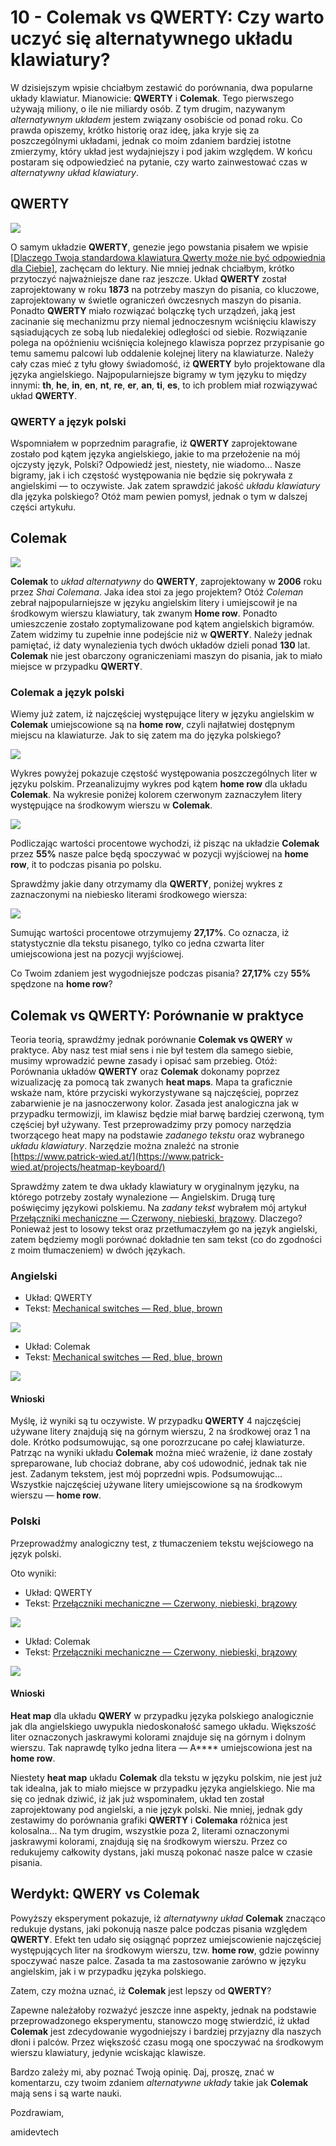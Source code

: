 # 10 - Colemak vs QWERTY: Czy warto uczyć się alternatywnego układu klawiatury?
W dzisiejszym wpisie chciałbym zestawić do porównania, dwa popularne układy klawiatur. Mianowicie: **QWERTY** i **Colemak**. Tego pierwszego używają miliony, o ile nie miliardy osób. Z tym drugim, nazywanym *alternatywnym układem* jestem związany osobiście od ponad roku. Co prawda opiszemy, krótko historię oraz ideę, jaka kryje się za poszczególnymi układami, jednak co moim zdaniem bardziej istotne zmierzymy, który układ jest wydajniejszy i pod jakim względem. W końcu postaram się odpowiedzieć na pytanie, czy warto zainwestować czas w *alternatywny układ klawiatury*.


## QWERTY

![](./10_qwerty_layout.jpeg)

O samym układzie **QWERTY**, genezie jego powstania pisałem we wpisie [[Dlaczego Twoja standardowa klawiatura Qwerty może nie być odpowiednia dla Ciebie]](https://www.amidev.tech/pl/dlaczego-twoja-standardowa-klawiatura-qwerty-moze-nie-byc-odpowiednia-dla-ciebie/), zachęcam do lektury. Nie mniej jednak chciałbym, krótko przytoczyć najważniejsze dane raz jeszcze. Układ **QWERTY** został zaprojektowany w roku **1873** na potrzeby maszyn do pisania, co kluczowe, zaprojektowany w świetle ograniczeń ówczesnych maszyn do pisania. Ponadto **QWERTY** miało rozwiązać bolączkę tych urządzeń, jaką jest zacinanie się mechanizmu przy niemal jednoczesnym wciśnięciu klawiszy sąsiadujących ze sobą lub niedalekiej odległości od siebie. Rozwiązanie polega na opóźnieniu wciśnięcia kolejnego klawisza poprzez przypisanie go temu samemu palcowi lub oddalenie kolejnej litery na klawiaturze. Należy cały czas mieć z tyłu głowy świadomość, iż **QWERTY** było projektowane dla języka angielskiego. Najpopularniejsze bigramy w tym języku to między innymi: **th**, **he**, **in**, **en**, **nt**, **re**, **er**, **an**, **ti**, **es**, to ich problem miał rozwiązywać układ **QWERTY**. 

### QWERTY a język polski
Wspomniałem w poprzednim paragrafie, iż **QWERTY** zaprojektowane zostało pod kątem języka angielskiego, jakie to ma przełożenie na mój ojczysty język, Polski? Odpowiedź jest, niestety, nie wiadomo… Nasze bigramy, jak i ich częstość występowania nie będzie się pokrywała z angielskimi — to oczywiste. Jak zatem sprawdzić jakość *układu klawiatury* dla języka polskiego? Otóż mam pewien pomysł, jednak o tym w dalszej części artykułu.

## Colemak

![](./10_colemak_layout.png)


**Colemak** to *układ alternatywny* do **QWERTY**, zaprojektowany w **2006** roku przez *Shai Colemana*. Jaka idea stoi za jego projektem? Otóż *Coleman* zebrał najpopularniejsze w języku angielskim litery i umiejscowił je na środkowym wierszu klawiatury, tak zwanym **Home row**. Ponadto umieszczenie zostało zoptymalizowane pod kątem angielskich bigramów. Zatem widzimy tu zupełnie inne podejście niż w **QWERTY**. Należy jednak pamiętać, iż daty wynalezienia tych dwóch układów dzieli ponad **130** lat. **Colemak** nie jest obarczony ograniczeniami maszyn do pisania, jak to miało miejsce w przypadku **QWERTY**.

### Colemak a język polski
Wiemy już zatem, iż najczęściej występujące litery w języku angielskim w **Colemak** umiejscowione są na **home row**, czyli najłatwiej dostępnym miejscu na klawiaturze. Jak to się zatem ma do języka polskiego? 

![](./10_most_used_letters_polish.png) 

Wykres powyżej pokazuje częstość występowania poszczególnych liter w języku polskim. Przeanalizujmy wykres pod kątem **home row** dla układu **Colemak**. Na wykresie poniżej kolorem czerwonym zaznaczyłem litery występujące na środkowym wierszu w **Colemak**.

![](./10_most_used_letters_colemak.png)

Podliczając wartości procentowe wychodzi, iż pisząc na układzie **Colemak** przez **55%** nasze palce będą spoczywać w pozycji wyjściowej na **home row**, it to podczas pisania po polsku.

Sprawdźmy jakie dany otrzymamy dla **QWERTY**, poniżej wykres z zaznaczonymi na niebiesko literami środkowego wiersza:

![](./10_most_used_letters_qwerty.png)

Sumując wartości procentowe otrzymujemy **27,17%**. Co oznacza, iż statystycznie dla tekstu pisanego, tylko co jedna czwarta liter umiejscowiona jest na pozycji wyjściowej. 

Co Twoim zdaniem jest wygodniejsze podczas pisania? **27,17%** czy **55%** spędzone na **home row**?



## Colemak vs QWERTY: Porównanie w praktyce

Teoria teorią, sprawdźmy jednak porównanie **Colemak vs QWERY** w praktyce. Aby nasz test miał sens i nie był testem dla samego siebie, musimy wprowadzić pewne zasady i opisać sam przebieg.
Otóż: Porównania układów **QWERTY** oraz **Colemak** dokonamy poprzez wizualizację za pomocą tak zwanych **heat maps**. Mapa ta graficznie wskaże nam, które przyciski wykorzystywane są najczęściej, poprzez zabarwienie je na jasnoczerwony kolor. Zasada jest analogiczna jak w przypadku termowizji, im klawisz będzie miał barwę bardziej czerwoną, tym częściej był używany.  Test przeprowadzimy przy pomocy narzędzia tworzącego heat mapy na podstawie *zadanego tekstu* oraz wybranego *układu klawiatury*. Narzędzie można znaleźć na stronie [https://www.patrick-wied.at/](https://www.patrick-wied.at/projects/heatmap-keyboard/)

Sprawdźmy zatem te dwa układy klawiatury w oryginalnym języku, na którego potrzeby zostały wynalezione — Angielskim. Drugą turę poświęcimy językowi polskiemu. Na *zadany tekst* wybrałem mój artykuł [Przełączniki mechaniczne — Czerwony, niebieski, brązowy](https://www.amidev.tech/pl/przelaczniki-mechaniczne-czerwony-niebieski-brazowy/). Dlaczego? Ponieważ jest to losowy tekst oraz przetłumaczyłem go na język angielski, zatem będziemy mogli porównać dokładnie ten sam tekst (co do zgodności z moim tłumaczeniem) w dwóch językach.


### Angielski
- Układ: QWERTY
- Tekst: [Mechanical switches — Red, blue, brown](https://www.amidev.tech/mechanical-switches-red-blue-brown/ "Mechanical switches — Red, blue, brown")

 ![](./10_heat-map-en-qwerty.png)

- Układ: Colemak
- Tekst: [Mechanical switches — Red, blue, brown](https://www.amidev.tech/mechanical-switches-red-blue-brown/ "Mechanical switches — Red, blue, brown")

![](./10_heat-map-en-colemak.png)
 
#### Wnioski

Myślę, iż wyniki są tu oczywiste. W przypadku **QWERTY** 4 najczęściej używane litery znajdują się  na górnym wierszu, 2 na środkowej oraz 1 na dole. Krótko podsumowując, są one porozrzucane po całej klawiaturze. Patrząc na wyniki układu **Colemak** można mieć wrażenie, iż dane zostały spreparowane, lub chociaż dobrane, aby coś udowodnić, jednak tak nie jest. Zadanym tekstem, jest mój poprzedni wpis. Podsumowując… Wszystkie najczęściej używane litery umiejscowione są na środkowym wierszu — **home row**.

### Polski
Przeprowadźmy analogiczny test, z tłumaczeniem tekstu wejściowego na język polski.

Oto wyniki:
- Układ: QWERTY
- Tekst: [Przełączniki mechaniczne — Czerwony, niebieski, brązowy](https://www.amidev.tech/pl/przelaczniki-mechaniczne-czerwony-niebieski-brazowy/ "Przełączniki mechaniczne — Czerwony, niebieski, brązowy")

![](./10_heat-map-pl-qwerty.png)

- Układ: Colemak
- Tekst: [Przełączniki mechaniczne — Czerwony, niebieski, brązowy](https://www.amidev.tech/pl/przelaczniki-mechaniczne-czerwony-niebieski-brazowy/ "Przełączniki mechaniczne — Czerwony, niebieski, brązowy")

![](./10_heat-map-pl-colemak.png)

#### Wnioski
**Heat map** dla układu **QWERY** w przypadku języka polskiego analogicznie jak dla angielskiego uwypukla niedoskonałość samego układu. Większość liter oznaczonych jaskrawymi kolorami znajduje się na górnym i dolnym wierszu. Tak naprawdę tylko jedna litera — A**** umiejscowiona jest na **home row**.

Niestety **heat map** układu **Colemak** dla tekstu w języku polskim, nie jest już tak idealna, jak to miało miejsce w przypadku języka angielskiego. Nie ma się co jednak dziwić, iż jak już wspominałem, układ ten został zaprojektowany pod angielski, a nie język polski. Nie mniej, jednak gdy zestawimy do porównania grafiki **QWERTY** i **Colemaka** różnica jest kolosalna... Na tym drugim, wszystkie poza 2, literami oznaczonymi jaskrawymi kolorami, znajdują się na środkowym wierszu. Przez co redukujemy całkowity dystans, jaki muszą pokonać nasze palce w czasie pisania.


## Werdykt: QWERY vs Colemak 
Powyższy eksperyment pokazuje, iż _alternatywny układ_ **Colemak** znacząco redukuje dystans, jaki pokonują nasze palce podczas pisania względem **QWERTY**. Efekt ten udało się osiągnąć poprzez umiejscowienie najczęściej występujących liter na środkowym wierszu, tzw. **home row**, gdzie powinny spoczywać nasze palce. Zasada ta ma zastosowanie zarówno w języku angielskim, jak i w przypadku języka polskiego. 

Zatem, czy można uznać, iż **Colemak** jest lepszy od **QWERTY**? 

Zapewne należałoby rozważyć jeszcze inne aspekty, jednak na podstawie przeprowadzonego eksperymentu, stanowczo mogę stwierdzić, iż układ **Colemak** jest zdecydowanie wygodniejszy i bardziej przyjazny dla naszych dłoni i palców. Przez większość czasu mogą one spoczywać na środkowym wierszu klawiatury, jedynie wciskając klawisze.



Bardzo zależy mi, aby poznać Twoją opinię. Daj, proszę, znać w komentarzu, czy twoim zdaniem _alternatywne układy_ takie jak **Colemak** mają sens i są warte nauki.



Pozdrawiam,

amidevtech

